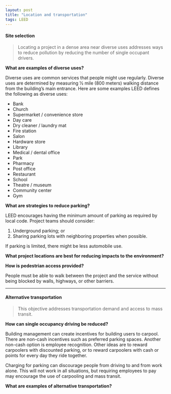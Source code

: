 ```yaml
---
layout: post
title: "Location and transportation"
tags: LEED
---
```


#### Site selection

> Locating a project in a dense area near diverse uses addresses ways to reduce pollution by reducing the number of single occupant drivers.

__What are examples of diverse uses?__

Diverse uses are common services that people might use regularly. Diverse uses are determined by measuring 1⁄2 mile (800 meters) walking distance from the building’s main entrance. Here are some examples LEED defines the following as diverse uses:

- Bank
- Church
- Supermarket / convenience store
- Day care
- Dry cleaner / laundry mat
- Fire station
- Salon
- Hardware store
- Library
- Medical / dental office
- Park
- Pharmacy
- Post office
- Restaurant
- School
- Theatre / museum
- Community center
- Gym

__What are strategies to reduce parking?__

LEED encourages having the minimum amount of parking as required by local code. Project teams should consider:

1. Underground parking; or 
2. Sharing parking lots with neighboring properties when possible.

If parking is limited, there might be less automobile use.

__What project locations are best for reducing impacts to the environment?__

__How is pedestrian access provided?__

People must be able to walk between the project and the service without being blocked by walls, highways, or other barriers.

---

#### Alternative transportation

> This objective addresses transportation demand and access to mass transit.

__How can single occupancy driving be reduced?__

Building management can create incentives for building users to carpool. There are non-cash incentives such as preferred parking spaces. Another non-cash option is employee recognition. Other ideas are to reward carpoolers with discounted parking, or to reward carpoolers with cash or points for every day they ride together. 

Charging for parking can discourage people from driving to and from work alone. This will not work in all situations, but requiring employees to pay may encourage the use of carpooling and mass transit.


__What are examples of alternative transportation?__